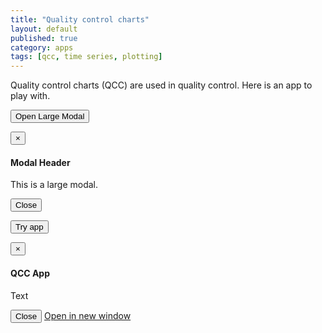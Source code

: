 ```yaml
---
title: "Quality control charts"
layout: default
published: true
category: apps
tags: [qcc, time series, plotting]
---
```


Quality control charts (QCC) are used in quality control.
Here is an app to play with.

<button type="button" class="btn btn-info btn-lg" data-toggle="modal" data-target="#myModal">Open Large Modal</button>

<!-- Modal -->
<div class="modal fade" id="myModal" role="dialog">
  <div class="modal-dialog modal-lg">
    <div class="modal-content">
      <div class="modal-header">
        <button type="button" class="close" data-dismiss="modal">&times;</button>
        <h4 class="modal-title">Modal Header</h4>
      </div>
      <div class="modal-body">
        <p>This is a large modal.</p>
      </div>
      <div class="modal-footer">
        <button type="button" class="btn btn-default" data-dismiss="modal">Close</button>
      </div>
    </div>
  </div>
</div>


<button type="button" class="btn btn-primary" data-toggle="modal" data-target="#modal-app">Try app</button>

<div class="modal fade" id="modal-app" tabindex="-1" role="dialog" aria-labelledby="modal-app-label">
  <div class="modal-dialog modal-lg" role="document">
    <div class="modal-content">
      <div class="modal-header">
        <button type="button" class="close" data-dismiss="modal" aria-label="Close"><span aria-hidden="true">&times;</span></button>
        <h4 class="modal-title">QCC App</h4>
      </div>
      <div class="modal-body">
        <p>Text</p>
<!--        <iframe src="http://206.167.180.241:3838/qcc/" height='80%' width='80%' frameborder='0'></iframe> -->
      </div>
      <div class="modal-footer">
        <button type="button" class="btn btn-default" data-dismiss="modal">Close</button>
        <a class="btn btn-primary" href="http://206.167.180.241:3838/qcc/" target="_blank">Open in new window <i class="fa fa-external-link" aria-hidden="true"></i></a>
      </div>
    </div>
  </div>
</div>
